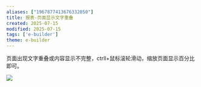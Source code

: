 ```yaml
---
aliases: ["1967877413676332050"]
title: 报表-页面显示文字重叠
created: 2025-07-15
modified: 2025-07-15
tags: ['e-builder']
theme: e-builder
---
```


页面出现文字重叠或内容显示不完整，ctrll+鼠标滚轮滑动，缩放页面显示百分比即可。

![](https://myhelpdoc.oss-cn-heyuan.aliyuncs.com/mdimages/696bc9df63f32034a93a0fe2cd324e53.jpg)